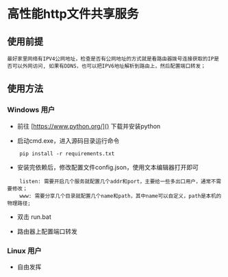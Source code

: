 # 高性能http文件共享服务

## 使用前提
	
	最好家里网络有IPV4公网地址，检查是否有公网地址的方式就是看路由器拨号连接获取的IP是否可以外网访问, 如果有DDNS，也可以把IPV6地址解析到路由上，然后配置端口转发；

## 使用方法

### Windows 用户

- 前往 [https://www.python.org/]() 下载并安装python

- 启动cmd.exe，进入源码目录运行命令
```
	pip install -r requirements.txt
```	
- 安装完依赖后，修改配置文件config.json，使用文本编辑器打开即可
```
	listen: 需要开启几个服务就配置几个addr和port，主要给一些多出口用户，通常不需要修改；
	www: 需要分享几个目录就配置几个name和path，其中name可以自定义，path是本机的物理路径;
```
- 双击 run.bat

- 路由器上配置端口转发

### Linux 用户

- 自由发挥